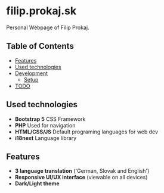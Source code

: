 # filip.prokaj.sk

Personal Webpage of Filip Prokaj.

## Table of Contents

- [Features](#Features)
- [Used technologies](#Used-technologies)
- [Development](#development)
  - [Setup](#setup)
- [TODO](#todo)

## Used technologies

- **Bootstrap 5** CSS Framework
- **PHP** Used for navigation
- **HTML/CSS/JS** Default programing languages for web dev
- **i18next** Language library

## Features

- **3 language translation** ('German, Slovak and English')
- **Responsive UI/UX interface** (viewable on all devices)
- **Dark/Light theme**
